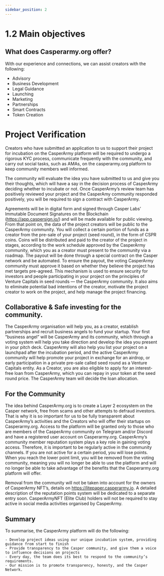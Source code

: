 ```yaml
---
sidebar_position: 2
---
```


# 1.2 Main objectives

## What does Casperarmy.org offer?

With our experience and connections, we can assist creators with the following:

- Advisory
- Business Development
- Legal Guidance
- Launching
- Marketing
- Partnerships
- Smart Contracts
- Token Creation

# Project Verification

Creators who have submitted an application to us to support their project for incubation on the CasperArmy platform will be required to undergo a rigorous KYC process, communicate frequently with the community, and carry out social tasks, such as AMAs, on the casperarmy.org platform to keep community members well informed.

The community will evaluate the idea you have submitted to us and give you their thoughts, which will have a say in the decision process of CasperArmy deciding whether to incubate or not. Once CasperArmy’s review team has positively reviewed your project and the CasperAmy community responded positively, you will be required to sign a contract with CasperArmy.

Agreements will be in digital form and signed through Casper Labs’ Immutable Document Signatures on the Blockchain (https://app.caspersign.io/) and will be made available for public viewing. From that point on, the data of the project creators will be public to the CasperArmy community. You will collect a certain portion of funds as a creator from the pre-sale of your project (seed round), in the form of CSPR coins. Coins will be distributed and paid to the creator of the project in stages, according to the work schedule approved by the CasperArmy community, which you as a creator must present to the community via a roadmap. The payout will be done through a special contract on the Casper network and be automated. To ensure the payout, the voting CasperArmy community must approve it based on whether they believe the project has met targets pre-agreed. This mechanism is used to ensure security for investors and people participating in your project on the principles of Venture Capitals in seed rounds — the CasperArmy community. It also aims to eliminate potential bad intentions of the creator, motivate the project creator to work on the project, and help manage the project financing.

## Collaborative & Safe investing for the community.

The CasperArmy organisation will help you, as a creator, establish partnerships and recruit business angels to fund your startup. Your first “business angel” will be CasperArmy and its community, which through a voting system will help you take direction and develop the idea you present in your pitch deck. CasperArmy will also help you list your project on a launchpad after the incubation period, and the active CasperArmy community will help promote your project in exchange for an airdrop, or early participation in a private pre-sale called seed round as a Venture Capitals entity. As a Creator, you are also eligible to apply for an interest-free loan from CasperArmy, which you can repay in your token at the seed round price. The CasperArmy team will decide the loan allocation.

## For the Community

The idea behind CasperArmy.org is to create a Layer 2 ecosystem on the Casper network, free from scams and other attempts to defraud investors. That is why it is so important for us to be fully transparent about CasperArmy’s activities and the Creators who will offer their startups on Casperarmy.org. Access to the platform will be granted only to those who are members of the CasperArmy community on Telegram and/or Discord and have a registered user account on Casperarmy.org. CasperArmy’s community member reputation system plays a key role in gaining voting access. Therefore, it is important to be regularly active in the community channels. If you are not active for a certain period, you will lose points. When you reach the lower point limit, you will be removed from the voting community, meaning you will no longer be able to use the platform and will no longer be able to take advantage of the benefits that the Casperarmy.org platform will offer.

Removal from the community will not be taken into account for the owners of CasperArmy NFT’s, details on https://litepaper.casperarmy.io. A detailed description of the reputation points system will be dedicated to a separate entry soon. CasperArmyNFT (Elite Club) holders will not be required to stay active in social media activities organised by CasperArmy.
    
## Summary

To summarise, the CasperArmy platform will do the following:

    - Develop project ideas using our unique incubation system, providing guidance from start to finish
    - Provide transparency to the Casper community, and give them a voice to influence decisions on projects
    - Every day, the team does its best to respond to the community’s requirements.
    - Our mission is to promote transparency, honesty, and the Casper Network.
